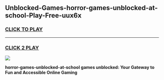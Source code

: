
## Unblocked-Games-horror-games-unblocked-at-school-Play-Free-uux6x
<h3>
<a href="https://premium76.site?title=horror-games-unblocked-at-school&ref=23A">CLICK TO PLAY</a></h3>
<hr>

<h3>
<a href="https://premium76.site?title=horror-games-unblocked-at-school&ref=23A">CLICK 2 PLAY</a>
  
</h3>

<a href="https://premium76.site?title=horror-games-unblocked-at-school&ref=23A"><img src="https://clearcache.store/games.png"></a>


**horror-games-unblocked-at-school games unblocked: Your Gateway to Fun and Accessible Online Gaming**
